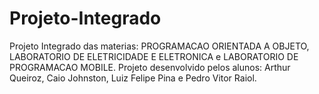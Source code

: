 # Projeto-Integrado
Projeto Integrado das materias: PROGRAMACAO ORIENTADA A OBJETO, LABORATORIO DE ELETRICIDADE E ELETRONICA e  LABORATORIO DE PROGRAMACAO MOBILE.
Projeto desenvolvido pelos alunos: Arthur Queiroz, Caio Johnston, Luiz Felipe Pina e Pedro Vitor Raiol.
